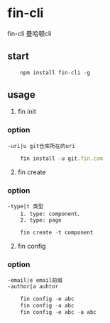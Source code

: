 
# fin-cli

 fin-cli  曼哈顿cli

## start
```javascript
    npm install fin-cli -g

```

## usage

1. fin init

### option

    -uri|u git仓库所在的uri

```javascript
    fin install -u git.fin.com
```

2. fin create

### option

    -type|t 类型
        1. type: component、
        2. type: page
 
```javascript
    fin create -t component
```

2. fin config

### option

    -email|e email前缀
    -author|a auhtor
 
```javascript
    fin config -e abc
    fin config -a abc
    fin config -e abc -a abc
```
